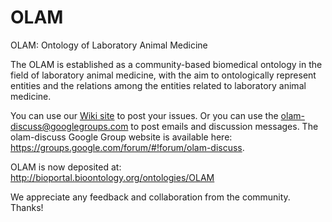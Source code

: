 # OLAM
OLAM: Ontology of Laboratory Animal Medicine

The OLAM is established as a community-based biomedical ontology in the field of laboratory animal medicine, with the aim to ontologically represent entities and the relations among the entities related to laboratory animal medicine. 

You can use our [Wiki site](https://github.com/olam-ontology/OLAM/wiki) to post your issues. Or you can use the olam-discuss@googlegroups.com to post emails and discussion messages. The olam-discuss Google Group website is available here: https://groups.google.com/forum/#!forum/olam-discuss.

OLAM is now deposited at:
http://bioportal.bioontology.org/ontologies/OLAM 

We appreciate any feedback and collaboration from the community. Thanks!

